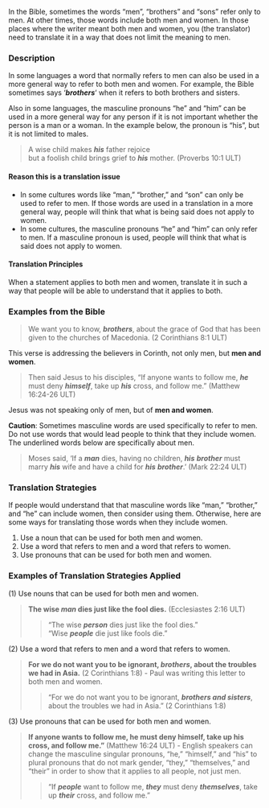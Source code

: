 
In the Bible, sometimes the words “men”, “brothers” and “sons” refer only to men. At other times, those words include both men and women. In those places where the writer meant both men and women, you (the translator) need to translate it in a way that does not limit the meaning to men.

### Description

In some languages a word that normally refers to men can also be used in a more general way to refer to both men and women. For example, the Bible sometimes says ‘***brothers***‘ when it refers to both brothers and sisters.

Also in some languages, the masculine pronouns “he” and “him” can be used in a more general way for any person if it is not important whether the person is a man or a woman. In the example below, the pronoun is “his”, but it is not limited to males.
> A wise child makes ***his*** father rejoice  
> but a foolish child brings grief to ***his*** mother. (Proverbs 10:1 ULT)

#### Reason this is a translation issue

* In some cultures words like “man,” “brother,” and “son” can only be used to refer to men. If those words are used in a translation in a more general way, people will think that what is being said does not apply to women.
* In some cultures, the masculine pronouns “he” and “him” can only refer to men. If a masculine pronoun is used, people will think that what is said does not apply to women.

#### Translation Principles

When a statement applies to both men and women, translate it in such a way that people will be able to understand that it applies to both.

### Examples from the Bible

> We want you to know, ***brothers***, about the grace of God that has been given to the churches of Macedonia. (2 Corinthians 8:1 ULT)

This verse is addressing the believers in Corinth, not only men, but **men and women**.

> Then said Jesus to his disciples, “If anyone wants to follow me, ***he*** must deny ***himself***, take up ***his*** cross, and follow me.” (Matthew 16:24-26 ULT)

Jesus was not speaking only of men, but of **men and women**.

**Caution**: Sometimes masculine words are used specifically to refer to men. Do not use words that would lead people to think that they include women. The underlined words below are specifically about men.

> Moses said, ‘If a ***man*** dies, having no children, ***his*** ***brother*** must marry ***his*** wife and have a child for ***his*** ***brother***.’ (Mark 22:24 ULT)


### Translation Strategies

If people would understand that that masculine words like “man,” “brother,” and “he” can include women, then consider using them. Otherwise, here are some ways for translating those words when they include women.

1. Use a noun that can be used for both men and women.
1. Use a word that refers to men and a word that refers to women.
1. Use pronouns that can be used for both men and women.

### Examples of Translation Strategies Applied

(1) Use nouns that can be used for both men and women.

> **The wise ***man*** dies just like the fool dies.** (Ecclesiastes 2:16 ULT)  
>> “The wise ***person*** dies just like the fool dies.”  
>> “Wise ***people*** die just like fools die.”

(2) Use a word that refers to men and a word that refers to women.

> **For we do not want you to be ignorant, ***brothers***, about the troubles we had in Asia.** (2 Corinthians 1:8) - Paul was writing this letter to both men and women.  
>> “For we do not want you to be ignorant, ***brothers and sisters***, about the troubles we had in Asia.” (2 Corinthians 1:8)

(3) Use pronouns that can be used for both men and women.

> **If anyone wants to follow me, he must deny himself, take up his cross, and follow me.”** (Matthew 16:24 ULT) - English speakers can change the masculine singular pronouns, “he,” “himself,” and “his” to plural pronouns that do not mark gender, “they,” “themselves,” and “their” in order to show that it applies to all people, not just men.  
>> “If ***people*** want to follow me, ***they*** must deny ***themselves***, take up ***their*** cross, and follow me.”


